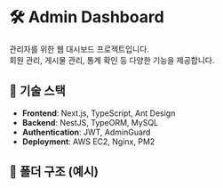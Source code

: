 # 🛠️ Admin Dashboard

관리자를 위한 웹 대시보드 프로젝트입니다.  
회원 관리, 게시물 관리, 통계 확인 등 다양한 기능을 제공합니다.

## 🧩 기술 스택

- **Frontend**: Next.js, TypeScript, Ant Design
- **Backend**: NestJS, TypeORM, MySQL
- **Authentication**: JWT, AdminGuard
- **Deployment**: AWS EC2, Nginx, PM2

## 📂 폴더 구조 (예시)

